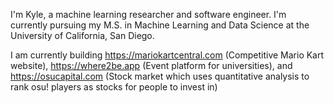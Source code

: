I'm Kyle, a machine learning researcher and software engineer. I'm currently pursuing my M.S. in Machine Learning and Data Science at the University of California, San Diego.

I am currently building https://mariokartcentral.com (Competitive Mario Kart website), https://where2be.app (Event platform for universities), and https://osucapital.com (Stock market which uses quantitative analysis to rank osu! players as stocks for people to invest in)
